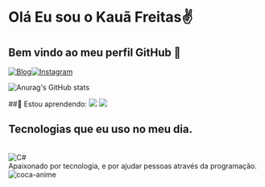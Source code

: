 # Olá Eu sou o Kauã Freitas✌️
## Bem vindo ao meu perfil GitHub 👋


[![Blog](https://img.shields.io/badge/LinkedIn-0077B5?style=for-the-badge&logo=linkedin&logoColor=white)](https://www.linkedin.com/in/kauã-freitass)[![Instagram](https://img.shields.io/badge/Instagram-E4405F?style=for-the-badge&logo=instagram&logoColor=white)](https://www.instagram.com/kaauafreitas/)

![Anurag's GitHub stats](https://github-readme-stats.vercel.app/api?username=kaaunty&show_icons=true&theme=tokyonight)

##🌱 Estou aprendendo:
<img src="https://cdn.jsdelivr.net/gh/devicons/devicon/icons/csharp/csharp-original.svg" /> <img src="https://cdn.jsdelivr.net/gh/devicons/devicon/icons/git/git-original-wordmark.svg" />         

## Tecnologias que eu uso no meu dia.

<div style= "display:inline_block"><br/> 
 <img align="center "alt="C#" src="https://img.shields.io/badge/C%23-239120?style=for-the-badge&logo=c-sharp&logoColor=white"> 
</div>
Apaixonado por tecnologia, e por ajudar pessoas através da programação.
<img align="center" alt="coca-anime"  src="https://cdn.discordapp.com/attachments/556725933201948675/1033576515457273877/e811c1f38c07106b6ca9a4492cd6d32a.gif">
